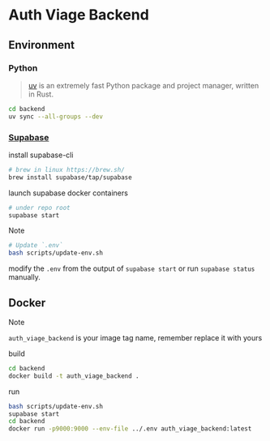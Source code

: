 # Auth Viage Backend

## Environment

### Python

> [uv](https://github.com/astral-sh/uv) is an extremely fast Python package and project manager, written in Rust.

```bash
cd backend
uv sync --all-groups --dev
```

### [Supabase](https://supabase.com/docs/guides/local-development/cli/getting-started?queryGroups=platform&platform=linux&queryGroups=access-method&access-method=postgres)

install supabase-cli

```bash
# brew in linux https://brew.sh/
brew install supabase/tap/supabase
```

launch supabase docker containers

```bash
# under repo root
supabase start
```

> [!NOTE]
>```bash
># Update `.env`
>bash scripts/update-env.sh
>```
> modify the `.env` from the output of `supabase start` or run `supabase status` manually.


## Docker

> [!note]
> `auth_viage_backend` is your image tag name, remember replace it with yours

build

```bash
cd backend
docker build -t auth_viage_backend .
```

run

```bash
bash scripts/update-env.sh
supabase start
cd backend
docker run -p9000:9000 --env-file ../.env auth_viage_backend:latest
```
